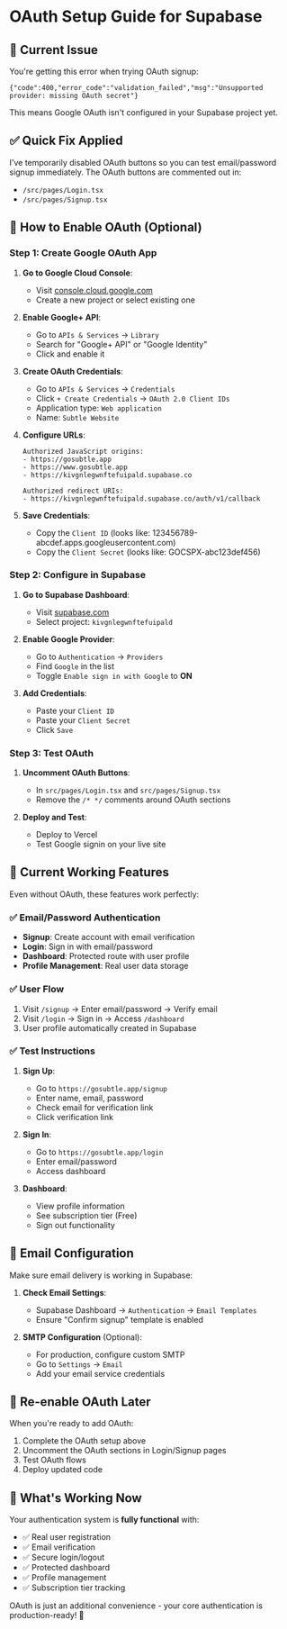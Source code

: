 # OAuth Setup Guide for Supabase

## 🚨 Current Issue
You're getting this error when trying OAuth signup:
```
{"code":400,"error_code":"validation_failed","msg":"Unsupported provider: missing OAuth secret"}
```

This means Google OAuth isn't configured in your Supabase project yet.

## ✅ Quick Fix Applied
I've temporarily disabled OAuth buttons so you can test email/password signup immediately. The OAuth buttons are commented out in:
- `/src/pages/Login.tsx`
- `/src/pages/Signup.tsx`

## 🔧 How to Enable OAuth (Optional)

### Step 1: Create Google OAuth App

1. **Go to Google Cloud Console**:
   - Visit [console.cloud.google.com](https://console.cloud.google.com)
   - Create a new project or select existing one

2. **Enable Google+ API**:
   - Go to `APIs & Services` → `Library`
   - Search for "Google+ API" or "Google Identity"
   - Click and enable it

3. **Create OAuth Credentials**:
   - Go to `APIs & Services` → `Credentials`
   - Click `+ Create Credentials` → `OAuth 2.0 Client IDs`
   - Application type: `Web application`
   - Name: `Subtle Website`

4. **Configure URLs**:
   ```
   Authorized JavaScript origins:
   - https://gosubtle.app
   - https://www.gosubtle.app
   - https://kivgnlegwnftefuipald.supabase.co

   Authorized redirect URIs:
   - https://kivgnlegwnftefuipald.supabase.co/auth/v1/callback
   ```

5. **Save Credentials**:
   - Copy the `Client ID` (looks like: 123456789-abcdef.apps.googleusercontent.com)
   - Copy the `Client Secret` (looks like: GOCSPX-abc123def456)

### Step 2: Configure in Supabase

1. **Go to Supabase Dashboard**:
   - Visit [supabase.com](https://supabase.com)
   - Select project: `kivgnlegwnftefuipald`

2. **Enable Google Provider**:
   - Go to `Authentication` → `Providers`
   - Find `Google` in the list
   - Toggle `Enable sign in with Google` to **ON**

3. **Add Credentials**:
   - Paste your `Client ID`
   - Paste your `Client Secret`
   - Click `Save`

### Step 3: Test OAuth

1. **Uncomment OAuth Buttons**:
   - In `src/pages/Login.tsx` and `src/pages/Signup.tsx`
   - Remove the `/* */` comments around OAuth sections

2. **Deploy and Test**:
   - Deploy to Vercel
   - Test Google signin on your live site

## 🎯 Current Working Features

Even without OAuth, these features work perfectly:

### ✅ Email/Password Authentication
- **Signup**: Create account with email verification
- **Login**: Sign in with email/password
- **Dashboard**: Protected route with user profile
- **Profile Management**: Real user data storage

### ✅ User Flow
1. Visit `/signup` → Enter email/password → Verify email
2. Visit `/login` → Sign in → Access `/dashboard`
3. User profile automatically created in Supabase

### ✅ Test Instructions
1. **Sign Up**:
   - Go to `https://gosubtle.app/signup`
   - Enter name, email, password
   - Check email for verification link
   - Click verification link

2. **Sign In**:
   - Go to `https://gosubtle.app/login`
   - Enter email/password
   - Access dashboard

3. **Dashboard**:
   - View profile information
   - See subscription tier (Free)
   - Sign out functionality

## 📧 Email Configuration

Make sure email delivery is working in Supabase:

1. **Check Email Settings**:
   - Supabase Dashboard → `Authentication` → `Email Templates`
   - Ensure "Confirm signup" template is enabled

2. **SMTP Configuration** (Optional):
   - For production, configure custom SMTP
   - Go to `Settings` → `Email`
   - Add your email service credentials

## 🔄 Re-enable OAuth Later

When you're ready to add OAuth:

1. Complete the OAuth setup above
2. Uncomment the OAuth sections in Login/Signup pages
3. Test OAuth flows
4. Deploy updated code

## 🎉 What's Working Now

Your authentication system is **fully functional** with:
- ✅ Real user registration
- ✅ Email verification
- ✅ Secure login/logout
- ✅ Protected dashboard
- ✅ Profile management
- ✅ Subscription tier tracking

OAuth is just an additional convenience - your core authentication is production-ready! 🚀